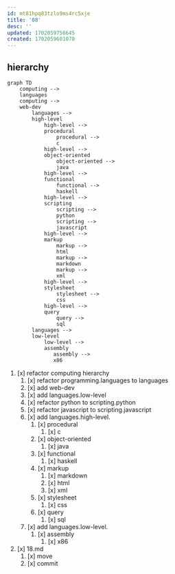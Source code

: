 ```yaml
---
id: mt81hpq83tzlo9ms4rc5xje
title: '08'
desc: ''
updated: 1702059756645
created: 1702059601070
---
```


## hierarchy
```mermaid
graph TD
    computing -->
    languages
    computing -->
    web-dev
        languages -->
        high-level
            high-level -->
            procedural
                procedural -->
                c
            high-level -->
            object-oriented
                object-oriented -->
                java
            high-level -->
            functional
                functional -->
                haskell
            high-level -->
            scripting
                scripting -->
                python
                scripting -->
                javascript
            high-level -->
            markup
                markup -->
                html
                markup -->
                markdown
                markup -->
                xml
            high-level -->
            stylesheet
                stylesheet -->
                css
            high-level -->
            query
                query -->
                sql
        languages -->
        low-level
            low-level -->
            assembly
               assembly -->
               x86
```
1. [x] refactor computing hierarchy
    1. [x] refactor programming.languages to languages
    1. [x] add web-dev
    1. [x] add languages.low-level
    1. [x] refactor python to scripting.python
    1. [x] refactor javascript to scripting.javascript
    1. [x] add languages.high-level.
        1. [x] procedural
            1. [x] c
        1. [x] object-oriented
            1. [x] java
        1. [x] functional
            1. [x] haskell
        1. [x] markup
            1. [x] markdown
            1. [x] html
            1. [x] xml
        1. [x] stylesheet
            1. [x] css
        1. [x] query
            1. [x] sql
    1. [x] add languages.low-level.
        1. [x] assembly
            1. [x] x86
1. [x] 18.md
    1. [x] move
    1. [x] commit